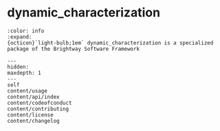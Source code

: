 # dynamic_characterization

```{button-link} https://docs.brightway.dev
:color: info
:expand:
{octicon}`light-bulb;1em` dynamic_characterization is a specialized package of the Brightway Software Framework
```

```{toctree}
---
hidden:
maxdepth: 1
---
self
content/usage
content/api/index
content/codeofconduct
content/contributing
content/license
content/changelog
```
